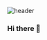 ![header](https://capsule-render.vercel.app/api?type=soft&color=afd7FF&height=200&section=header&text=welcome%20&fontSize=120&animation=twinkling&fontColor=ffff)
### Hi there 👋

<!--
**gofl26/gofl26** is a ✨ _special_ ✨ repository because its `README.md` (this file) appears on your GitHub profile.

Here are some ideas to get you started:

- 🔭 I’m currently working on ...
- 🌱 I’m currently learning ...
- 👯 I’m looking to collaborate on ...
- 🤔 I’m looking for help with ...
- 💬 Ask me about ...
- 📫 How to reach me: ...
- 😄 Pronouns: ...
- ⚡ Fun fact: ...
-->
